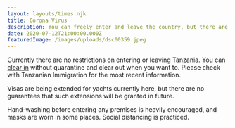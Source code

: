 ```yaml
---
layout: layouts/times.njk
title: Corona Virus
description: You can freely enter and leave the country, but there are some restrictions.
date: 2020-07-12T21:00:00.000Z
featuredImage: /images/uploads/dsc00359.jpeg
---
```


Currently there are no restrictions on entering or leaving Tanzania. You can [clear in](/times/clearing-in/) without quarantine and clear out when you want to. Please check with Tanzanian Immigration for the most recent information.

Visas are being extended for yachts currently here, but there are no guarantees that such extensions will be granted in future.

Hand-washing before entering any premises is heavily encouraged, and masks are worn in some places. Social distancing is practiced.